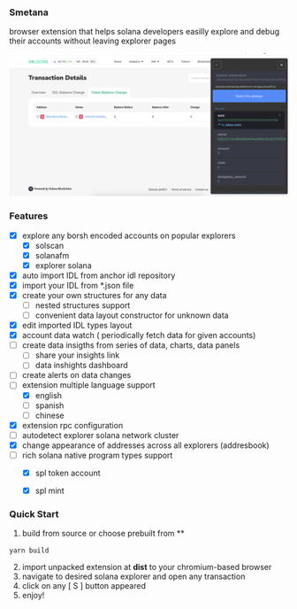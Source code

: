 
### Smetana 
browser extension that helps solana developers easilly explore and debug their accounts without leaving explorer pages

![image](https://github.com/dot5enko/smetana/blob/master/screen.png?raw=true)

### Features

- [x] explore any borsh encoded accounts on popular explorers
	- [x] solscan
	- [x] solanafm
	- [x] explorer solana
- [x] auto import IDL from anchor idl repository
- [x] import your IDL from *.json file
- [x] create your own structures for any data
	- [ ] nested structures support
	- [ ] convenient data layout constructor for unknown data
- [x] edit imported IDL types layout
- [x] account data watch ( periodically fetch data for given accounts)
- [ ] create data insigths from series of data, charts, data panels 
	- [ ] share your insights link
	- [ ] data inshights dashboard 
- [ ]  create alerts on data changes
- [ ] extension multiple language support
	- [x] english
	- [ ] spanish
	- [ ]  chinese 
- [x] extension rpc configuration
- [ ] autodetect explorer solana network cluster
- [x] change appearance of addresses across all explorers  (addresbook)
- [ ] rich solana native program types support
	- [x] spl token account
	- [x] spl mint 
	   

### Quick Start

 1. build from source or choose prebuilt from **

```
yarn build
```
2. import unpacked extension at **dist** to your chromium-based browser
3.  navigate to desired solana explorer and open any transaction
4. click on any [ S ] button appeared
5. enjoy!